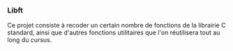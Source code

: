 ### Libft
Ce projet consiste à recoder un certain nombre de fonctions de la librairie C standard, ainsi que d'autres fonctions utilitaires que l'on réutilisera tout au long du cursus.
